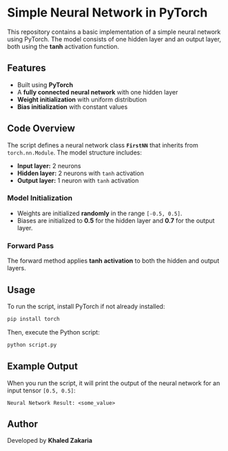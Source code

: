 # Simple Neural Network in PyTorch  

This repository contains a basic implementation of a simple neural network using PyTorch. The model consists of one hidden layer and an output layer, both using the **tanh** activation function.

## Features  
- Built using **PyTorch**  
- A **fully connected neural network** with one hidden layer  
- **Weight initialization** with uniform distribution  
- **Bias initialization** with constant values  

## Code Overview  
The script defines a neural network class **`FirstNN`** that inherits from `torch.nn.Module`. The model structure includes:  
- **Input layer:** 2 neurons  
- **Hidden layer:** 2 neurons with `tanh` activation  
- **Output layer:** 1 neuron with `tanh` activation  

### Model Initialization  
- Weights are initialized **randomly** in the range `[-0.5, 0.5]`.  
- Biases are initialized to **0.5** for the hidden layer and **0.7** for the output layer.  

### Forward Pass  
The forward method applies **tanh activation** to both the hidden and output layers.  

## Usage  
To run the script, install PyTorch if not already installed:  
```bash
pip install torch
```
Then, execute the Python script:  
```bash
python script.py
```

## Example Output  
When you run the script, it will print the output of the neural network for an input tensor `[0.5, 0.5]`:  
```
Neural Network Result: <some_value>
```

## Author  
Developed by **Khaled Zakaria**    
